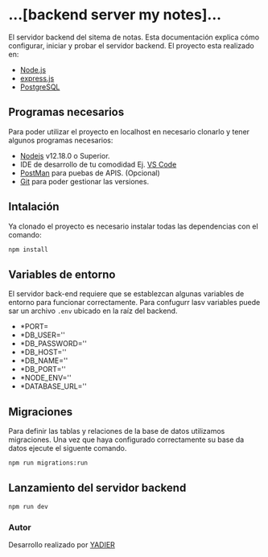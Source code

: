 # ...[backend server my notes]...
El servidor backend del sitema de notas. Esta documentación explica cómo configurar, iniciar y probar el servidor backend.
El proyecto esta realizado en:

- [Node.js](https://nodejs.org/es/)
- [express.js](https://expressjs.com/es/)
- [PostgreSQL](https://www.postgresql.org/)


## Programas necesarios
Para poder utilizar el proyecto en localhost en necesario clonarlo y tener algunos programas necesarios:

- [Nodejs](https://nodejs.org/es/download/) v12.18.0 o Superior.
- IDE de desarrollo de tu comodidad Ej. [VS Code](https://code.visualstudio.com/download)
- [PostMan](https://www.postman.com/downloads/) para puebas de APIS. (Opcional)
- [Git](https://git-scm.com/downloads) para poder gestionar las versiones.

## Intalación
Ya clonado el proyecto es necesario instalar todas las dependencias con el comando:

```bash
npm install
```

## Variables de entorno
El servidor back-end requiere que se establezcan algunas variables de entorno para funcionar correctamente.
Para confugurr lasv variables puede sar un archivo `.env` ubicado en la raíz del backend. 
- *PORT=
- *DB_USER=''
- *DB_PASSWORD=''
- *DB_HOST=''
- *DB_NAME=''
- *DB_PORT=''
- *NODE_ENV=''
- *DATABASE_URL=''

## Migraciones
Para definir las tablas y relaciones de la base de datos utilizamos migraciones. 
Una vez que haya configurado correctamente su base da datos ejecute el siguente comando.

```bash
npm run migrations:run
```

## Lanzamiento del servidor backend

```bash
npm run dev
```

### Autor

Desarrollo realizado por [YADIER](https://github.com/yadier2)
